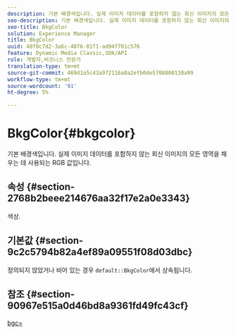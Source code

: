 ```yaml
---
description: 기본 배경색입니다. 실제 이미지 데이터를 포함하지 않는 회신 이미지의 모든 영역을 채우는 데 사용되는 RGB 값입니다.
seo-description: 기본 배경색입니다. 실제 이미지 데이터를 포함하지 않는 회신 이미지의 모든 영역을 채우는 데 사용되는 RGB 값입니다.
seo-title: BkgColor
solution: Experience Manager
title: BkgColor
uuid: 48f0c7d2-3a6c-4076-81f1-ad94f701c576
feature: Dynamic Media Classic,SDK/API
role: 개발자,비즈니스 전문가
translation-type: tm+mt
source-git-commit: 469d1a5c43a972116a8a2efb0de5708800130a99
workflow-type: tm+mt
source-wordcount: '91'
ht-degree: 5%

---
```



# BkgColor{#bkgcolor}

기본 배경색입니다. 실제 이미지 데이터를 포함하지 않는 회신 이미지의 모든 영역을 채우는 데 사용되는 RGB 값입니다.

## 속성 {#section-2768b2beee214676aa32f17e2a0e3343}

색상.

## 기본값 {#section-9c2c5794b82a4ef89a09551f08d03dbc}

정의되지 않았거나 비어 있는 경우 `default::BkgColor`에서 상속됩니다.

## 참조 {#section-90967e515a0d46bd8a9361fd49fc43cf}

[bgc=](../../../../../is-api/http-ref/image-serving-api-ref/c-http-protocol-reference/c-command-reference/r-bgc.md#reference-53376175f617446fbe5c69120f834b88)
